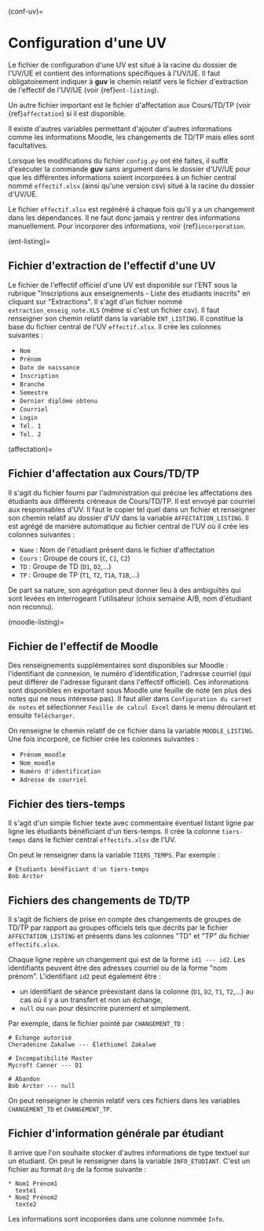 (conf-uv)=

# Configuration d'une UV

Le fichier de configuration d'une UV est situé à la racine du dossier
de l'UV/UE et contient des informations spécifiques à l'UV/UE. Il faut
obligatoirement indiquer à **guv** le chemin relatif vers le fichier
d'extraction de l'effectif de l'UV/UE (voir {ref}`ent-listing`).

Un autre fichier important est le fichier d'affectation aux
Cours/TD/TP (voir {ref}`affectation`) si il est disponible.

Il existe d'autres variables permettant d'ajouter d'autres
informations comme les informations Moodle, les changements de TD/TP
mais elles sont facultatives.

Lorsque les modifications du fichier `config.py` ont été faites, il
suffit d'exécuter la commande **guv** sans argument dans le dossier
d'UV/UE pour que les différentes informations soient incorporées à un
fichier central nommé `effectif.xlsx` (ainsi qu'une version csv)
situé à la racine du dossier d'UV/UE.

Le fichier `effectif.xlsx` est regénéré à chaque fois qu'il y a un
changement dans les dépendances. Il ne faut donc jamais y rentrer des
informations manuellement. Pour incorporer des informations, voir
{ref}`incorporation`.

(ent-listing)=

## Fichier d'extraction de l'effectif d'une UV

Le fichier de l'effectif officiel d'une UV est disponible sur l'ENT
sous la rubrique "Inscriptions aux enseignements - Liste des
étudiants inscrits" en cliquant sur "Extractions". Il s'agit d'un
fichier nommé `extraction_enseig_note.XLS` (même si c'est un
fichier csv). Il faut renseigner son chemin relatif dans la variable
`ENT_LISTING`. Il constitue la base du fichier central de l'UV
`effectif.xlsx`. Il crée les colonnes suivantes :

- `Nom`
- `Prénom`
- `Date de naissance`
- `Inscription`
- `Branche`
- `Semestre`
- `Dernier diplôme obtenu`
- `Courriel`
- `Login`
- `Tel. 1`
- `Tel. 2`

(affectation)=

## Fichier d'affectation aux Cours/TD/TP

Il s'agit du fichier fourni par l'administration qui précise les
affectations des étudiants aux différents créneaux de Cours/TD/TP. Il
est envoyé par courriel aux responsables d'UV. Il faut le copier tel
quel dans un fichier et renseigner son chemin relatif au dossier d'UV
dans la variable `AFFECTATION_LISTING`. Il est agrégé de manière
automatique au fichier central de l'UV où il crée les colonnes
suivantes :

- `Name` : Nom de l'étudiant présent dans le fichier d'affectation
- `Cours` : Groupe de cours (`C`, `C1`, `C2`)
- `TD` : Groupe de TD (`D1`, `D2`,...)
- `TP` : Groupe de TP (`T1`, `T2`, `T1A`, `T1B`,...)

De part sa nature, son agrégation peut donner lieu à des ambiguïtés
qui sont levées en interrogeant l'utilisateur (choix semaine A/B, nom
d'étudiant non reconnu).

(moodle-listing)=

## Fichier de l'effectif de Moodle

Des renseignements supplémentaires sont disponibles sur Moodle :
l'identifiant de connexion, le numéro d'identification, l'adresse
courriel (qui peut différer de l'adresse figurant dans l'effectif
officiel). Ces informations sont disponibles en exportant sous Moodle
une feuille de note (en plus des notes qui ne nous intéresse pas). Il
faut aller dans `Configuration du carnet de notes` et sélectionner
`Feuille de calcul Excel` dans le menu déroulant et ensuite
`Télécharger`.

On renseigne le chemin relatif de ce fichier dans la variable
`MOODLE_LISTING`. Une fois incorporé, ce fichier crée les colonnes
suivantes :

- `Prénom_moodle`
- `Nom_moodle`
- `Numéro d'identification`
- `Adresse de courriel`

## Fichier des tiers-temps

Il s'agit d'un simple fichier texte avec commentaire éventuel listant
ligne par ligne les étudiants bénéficiant d'un tiers-temps. Il crée la
colonne `tiers-temps` dans le fichier central `effectifs.xlsx` de
l'UV.

On peut le renseigner dans la variable `TIERS_TEMPS`. Par exemple :

```shell
# Étudiants bénéficiant d'un tiers-temps
Bob Arctor
```

## Fichiers des changements de TD/TP

Il s'agit de fichiers de prise en compte des changements de groupes de
TD/TP par rapport au groupes officiels tels que décrits par le fichier
`AFFECTATION_LISTING` et présents dans les colonnes "TD" et "TP" du
fichier `effectifs.xlsx`.

Chaque ligne repère un changement qui est de la forme
`id1 --- id2`. Les identifiants peuvent être des adresses courriel ou
de la forme "nom prénom". L'identifiant `id2` peut également être :

- un identifiant de séance préexistant dans la colonne (`D1`,
  `D2`, `T1`, `T2`,...) au cas où il y a un transfert et non un
  échange,
- `null` ou `nan` pour désincrire purement et simplement.

Par exemple, dans le fichier pointé par `CHANGEMENT_TD` :

```text
# Échange autorisé
Cheradenine Zakalwe --- Éléthiomel Zakalwe

# Incompatibilité Master
Mycroft Canner --- D1

# Abandon
Bob Arctor --- null
```

On peut renseigner le chemin relatif vers ces fichiers dans les
variables `CHANGEMENT_TD` et `CHANGEMENT_TP`.

## Fichier d'information générale par étudiant

Il arrive que l'on souhaite stocker d'autres informations de type
textuel sur un étudiant. On peut le renseigner dans la variable
`INFO_ETUDIANT`. C'est un fichier au format `Org` de la forme
suivante :

```text
* Nom1 Prénom1
  texte1
* Nom2 Prénom2
  texte2
```

Les informations sont incoporées dans une colonne nommée `Info`.
